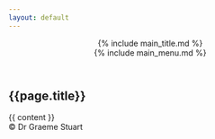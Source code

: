 ```yaml
---
layout: default
---
```


<header>
    {% include main_title.md %}
    <div id="menuToggler">
        <div></div>
        <div></div>
        <div></div>
    </div>
    {% include main_menu.md %}
</header>
<main>
    <h2>{{page.title}}</h2>
    {{ content }}
</main>
<footer>&copy; Dr Graeme Stuart</footer>